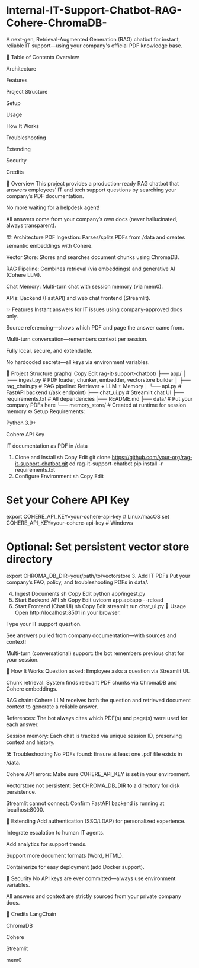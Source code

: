 # Internal-IT-Support-Chatbot-RAG-Cohere-ChromaDB-

A next-gen, Retrieval-Augmented Generation (RAG) chatbot for instant, reliable IT support—using your company's official PDF knowledge base.

📖 Table of Contents
Overview

Architecture

Features

Project Structure

Setup

Usage

How It Works

Troubleshooting

Extending

Security

Credits

📝 Overview
This project provides a production-ready RAG chatbot that answers employees’ IT and tech support questions by searching your company’s PDF documentation.

No more waiting for a helpdesk agent!

All answers come from your company’s own docs (never hallucinated, always transparent).

🏗️ Architecture
PDF Ingestion:
Parses/splits PDFs from /data and creates semantic embeddings with Cohere.

Vector Store:
Stores and searches document chunks using ChromaDB.

RAG Pipeline:
Combines retrieval (via embeddings) and generative AI (Cohere LLM).

Chat Memory:
Multi-turn chat with session memory (via mem0).

APIs:
Backend (FastAPI) and web chat frontend (Streamlit).

✨ Features
Instant answers for IT issues using company-approved docs only.

Source referencing—shows which PDF and page the answer came from.

Multi-turn conversation—remembers context per session.

Fully local, secure, and extendable.

No hardcoded secrets—all keys via environment variables.

📂 Project Structure
graphql
Copy
Edit
rag-it-support-chatbot/
├── app/
│   ├── ingest.py        # PDF loader, chunker, embedder, vectorstore builder
│   ├── rag_chain.py     # RAG pipeline: Retriever + LLM + Memory
│   └── api.py           # FastAPI backend (/ask endpoint)
├── chat_ui.py           # Streamlit chat UI
├── requirements.txt     # All dependencies
├── README.md
├── data/                # Put your company PDFs here
└── memory_store/        # Created at runtime for session memory
⚙️ Setup
Requirements:

Python 3.9+

Cohere API Key

IT documentation as PDF in /data

1. Clone and Install
sh
Copy
Edit
git clone https://github.com/your-org/rag-it-support-chatbot.git
cd rag-it-support-chatbot
pip install -r requirements.txt
2. Configure Environment
sh
Copy
Edit
# Set your Cohere API Key
export COHERE_API_KEY=your-cohere-api-key      # Linux/macOS
set COHERE_API_KEY=your-cohere-api-key         # Windows

# Optional: Set persistent vector store directory
export CHROMA_DB_DIR=your/path/to/vectorstore
3. Add IT PDFs
Put your company’s FAQ, policy, and troubleshooting PDFs in data/.

4. Ingest Documents
sh
Copy
Edit
python app/ingest.py
5. Start Backend API
sh
Copy
Edit
uvicorn app.api:app --reload
6. Start Frontend (Chat UI)
sh
Copy
Edit
streamlit run chat_ui.py
🚀 Usage
Open http://localhost:8501 in your browser.

Type your IT support question.

See answers pulled from company documentation—with sources and context!

Multi-turn (conversational) support: the bot remembers previous chat for your session.

🧠 How It Works
Question asked:
Employee asks a question via Streamlit UI.

Chunk retrieval:
System finds relevant PDF chunks via ChromaDB and Cohere embeddings.

RAG chain:
Cohere LLM receives both the question and retrieved document context to generate a reliable answer.

References:
The bot always cites which PDF(s) and page(s) were used for each answer.

Session memory:
Each chat is tracked via unique session ID, preserving context and history.

🛠️ Troubleshooting
No PDFs found:
Ensure at least one .pdf file exists in /data.

Cohere API errors:
Make sure COHERE_API_KEY is set in your environment.

Vectorstore not persistent:
Set CHROMA_DB_DIR to a directory for disk persistence.

Streamlit cannot connect:
Confirm FastAPI backend is running at localhost:8000.

🧩 Extending
Add authentication (SSO/LDAP) for personalized experience.

Integrate escalation to human IT agents.

Add analytics for support trends.

Support more document formats (Word, HTML).

Containerize for easy deployment (add Docker support).

🔐 Security
No API keys are ever committed—always use environment variables.

All answers and context are strictly sourced from your private company docs.

🙏 Credits
LangChain

ChromaDB

Cohere

Streamlit

mem0
